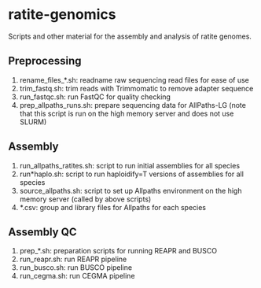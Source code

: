 ratite-genomics
===============

Scripts and other material for the assembly and analysis of ratite genomes.

Preprocessing
-------------

1. rename_files_*.sh: readname raw sequencing read files for ease of use
2. trim_fastq.sh: trim reads with Trimmomatic to remove adapter sequence
3. run_fastqc.sh: run FastQC for quality checking
4. prep_allpaths_runs.sh: prepare sequencing data for AllPaths-LG 
	(note that this script is run on the high memory server and does not use SLURM)
	
Assembly
--------

1. run_allpaths_ratites.sh: script to run initial assemblies for all species
2. run*haplo.sh: script to run haploidify=T versions of assemblies for all species
3. source_allpaths.sh: script to set up Allpaths environment on the high memory server (called by above scripts)
4. *.csv: group and library files for Allpaths for each species

Assembly QC
-----------

1. prep_*.sh: preparation scripts for running REAPR and BUSCO
2. run_reapr.sh: run REAPR pipeline
3. run_busco.sh: run BUSCO pipeline
4. run_cegma.sh: run CEGMA pipeline


